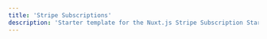 ```yaml
---
title: 'Stripe Subscriptions'
description: 'Starter template for the Nuxt.js Stripe Subscription Starter'
---
```


<!-- Content of the page -->
